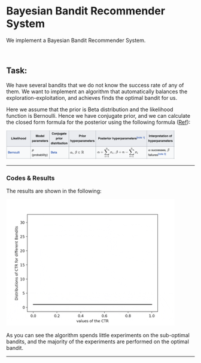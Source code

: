 # Bayesian Bandit Recommender System

We implement a Bayesian Bandit Recommender System.

<br />

## Task:

We have several bandits that we do not know the success rate of any of them. We want to implement an algorithm that automatically balances the exploration-exploitation, and achieves finds the optimal bandit for us.

Here we assume that the prior is Beta distribution and the likelihood function is Bernoulli. Hence we have conjugate prior, and we can calculate the closed form formula for the posterior using the following formula ([Ref](https://en.wikipedia.org/wiki/Conjugate_prior)):

<p float="left">
  <img src="/figs/Conjug_prior_Beta_Bernoulli.png" width="450" />
</p>



---

### Codes & Results

The results are shown in the following:

<p float="left">
  <img src="/figs/Bayesian_Bandit_results.gif" width="450" />
</p>

As you can see the algorithm spends little experiments on the sub-optimal bandits, and the majority of the experiments are performed on the optimal bandit.

------

